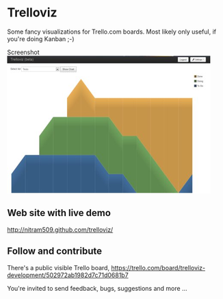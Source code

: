 Trelloviz
=========

Some fancy visualizations for Trello.com boards.
Most likely only useful, if you're doing Kanban ;-)

Screenshot ![Screenshot from the prototype](/screenshot_working_prototype.jpg?raw=true)

Web site with live demo
-----------------------
http://nitram509.github.com/trelloviz/


Follow and contribute
---------------------
There's a public visible Trello board, 
https://trello.com/board/trelloviz-development/502972ab1982d7c71d0681b7

You're invited to send feedback, bugs, suggestions and more ... 
